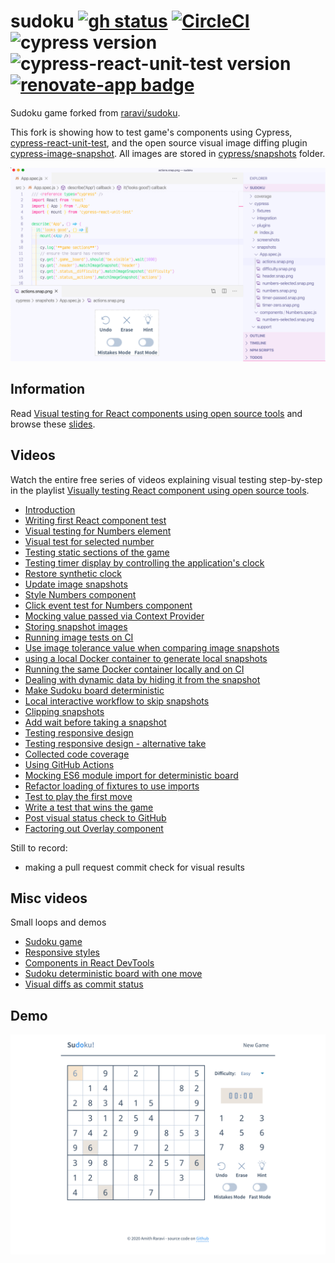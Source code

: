 # sudoku [![gh status][gh image]][gh url] [![CircleCI](https://circleci.com/gh/bahmutov/sudoku/tree/master.svg?style=svg)](https://circleci.com/gh/bahmutov/sudoku/tree/master) ![cypress version](https://img.shields.io/badge/cypress-4.11.0-brightgreen) ![cypress-react-unit-test version](https://img.shields.io/badge/cypress--react--unit--test-4.11.2-brightgreen) [![renovate-app badge][renovate-badge]][renovate-app]

Sudoku game forked from [raravi/sudoku](https://github.com/raravi/sudoku).

This fork is showing how to test game's components using Cypress, [cypress-react-unit-test](https://github.com/bahmutov/cypress-react-unit-test), and the open source visual image diffing plugin [cypress-image-snapshot](https://github.com/palmerhq/cypress-image-snapshot). All images are stored in [cypress/snapshots](cypress/snapshots) folder.

![Visual test](images/visual.png)

## Information

Read [Visual testing for React components using open source tools](https://glebbahmutov.com/blog/open-source-visual-testing-of-components/) and browse these [slides](https://slides.com/bahmutov/i-see-what-is-going-on).

## Videos

Watch the entire free series of videos explaining visual testing step-by-step in the playlist [Visually testing React component using open source tools](https://www.youtube.com/playlist?list=PLP9o9QNnQuAYhotnIDEUQNXuvXL7ZmlyZ).

- [Introduction](https://youtu.be/432Il-_hVrQ)
- [Writing first React component test](https://youtu.be/RqdXukwIdj0)
- [Visual testing for Numbers element](https://youtu.be/hDTYBiKJBAY)
- [Visual test for selected number](https://youtu.be/5NuLQgdk-rU)
- [Testing static sections of the game](https://youtu.be/D-u_ojVTgqQ)
- [Testing timer display by controlling the application's clock](https://youtu.be/qQikRD_ygug)
- [Restore synthetic clock](https://youtu.be/inLue14mxm0)
- [Update image snapshots](https://youtu.be/sd4MFgEUfPs)
- [Style Numbers component](https://youtu.be/9hkyUhllTSw)
- [Click event test for Numbers component](https://youtu.be/F1FC4hZpAX4)
- [Mocking value passed via Context Provider](https://youtu.be/wvJgKz46a8A)
- [Storing snapshot images](https://youtu.be/C_XVcftt14A)
- [Running image tests on CI](https://youtu.be/gngLg1_J-9Q)
- [Use image tolerance value when comparing image snapshots](https://youtu.be/hTukgIQh81w)
- [using a local Docker container to generate local snapshots](https://youtu.be/1XQbGtRITys)
- [Running the same Docker container locally and on CI](https://youtu.be/FcoHSjrhXo4)
- [Dealing with dynamic data by hiding it from the snapshot](https://youtu.be/ExihfuqqeiE)
- [Make Sudoku board deterministic](https://youtu.be/ZyBwxQ8OOKA)
- [Local interactive workflow to skip snapshots](https://youtu.be/-M95yDr1Qfs)
- [Clipping snapshots](https://youtu.be/ORf2mESaldY)
- [Add wait before taking a snapshot](https://youtu.be/rcWwlVdarF0)
- [Testing responsive design](https://youtu.be/j8yV3uKIJO0)
- [Testing responsive design - alternative take](https://youtu.be/YTUk5f2YS74)
- [Collected code coverage](https://youtu.be/HCDWGVdLQjA)
- [Using GitHub Actions](https://youtu.be/HRAEQ_6GU0g)
- [Mocking ES6 module import for deterministic board](https://youtu.be/Ks7O4tuqyK8)
- [Refactor loading of fixtures to use imports](https://youtu.be/AcM4Uhp3yOw)
- [Test to play the first move](https://youtu.be/bD3y94UB0_c)
- [Write a test that wins the game](https://youtu.be/usLZnM4u3ZM)
- [Post visual status check to GitHub](https://youtu.be/fNKWmPOpLD8)
- [Factoring out Overlay component](https://youtu.be/NH1hOJQAkc0)

Still to record:

- making a pull request commit check for visual results

## Misc videos

Small loops and demos

- [Sudoku game](https://youtu.be/lxWEE0vDq6c)
- [Responsive styles](https://youtu.be/w00vpIEVZPQ)
- [Components in React DevTools](https://youtu.be/f9sbdiAEHxs)
- [Sudoku deterministic board with one move](https://youtu.be/WcXZpqAKwQQ)
- [Visual diffs as commit status](https://youtu.be/BDgqweqR36Y)

## Demo

![Screenshot of the game](cypress/screenshots/App.spec.js/played-a-move.png)

[gh image]: https://github.com/bahmutov/sudoku/workflows/master/badge.svg?branch=master
[gh url]: https://github.com/bahmutov/sudoku/actions
[renovate-badge]: https://img.shields.io/badge/renovate-app-blue.svg
[renovate-app]: https://renovateapp.com/

